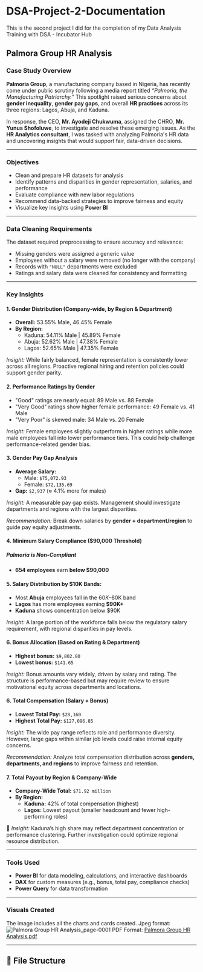 # DSA-Project-2-Documentation
This is the second project I did for the completion of my Data Analysis Training with DSA - Incubator Hub

## Palmora Group HR Analysis

### Case Study Overview

**Palmoria Group**, a manufacturing company based in Nigeria, has recently come under public scrutiny following a media report titled *“Palmoria, the Manufacturing Patriarchy.”* This spotlight raised serious concerns about **gender inequality**, **gender pay gaps**, and overall **HR practices** across its three regions: Lagos, Abuja, and Kaduna.

In response, the CEO, **Mr. Ayodeji Chukwuma**, assigned the CHRO, **Mr. Yunus Shofoluwe**, to investigate and resolve these emerging issues. As the **HR Analytics consultant**, I was tasked with analyzing Palmoria's HR data and uncovering insights that would support fair, data-driven decisions.

---

### Objectives
- Clean and prepare HR datasets for analysis
- Identify patterns and disparities in gender representation, salaries, and performance
- Evaluate compliance with new labor regulations
- Recommend data-backed strategies to improve fairness and equity
- Visualize key insights using **Power BI**

---

### Data Cleaning Requirements
The dataset required preprocessing to ensure accuracy and relevance:
- Missing genders were assigned a generic value
- Employees without a salary were removed (no longer with the company)
- Records with `"NULL"` departments were excluded
- Ratings and salary data were cleaned for consistency and formatting

---

### Key Insights

#### 1. Gender Distribution (Company-wide, by Region & Department)
- **Overall:** 53.55% Male, 46.45% Female
- **By Region:**
  - Kaduna: 54.11% Male | 45.89% Female
  - Abuja: 52.62% Male | 47.38% Female
  - Lagos: 52.65% Male | 47.35% Female

*Insight:* While fairly balanced, female representation is consistently lower across all regions. Proactive regional hiring and retention policies could support gender parity.


#### 2. Performance Ratings by Gender
- "Good" ratings are nearly equal: 89 Male vs. 88 Female
- "Very Good" ratings show higher female performance: 49 Female vs. 41 Male
- "Very Poor" is skewed male: 34 Male vs. 20 Female

*Insight:* Female employees slightly outperform in higher ratings while more male employees fall into lower performance tiers. This could help challenge performance-related gender bias.


#### 3. Gender Pay Gap Analysis
- **Average Salary:**
  - Male: `$75,072.93`
  - Female: `$72,135.69`
- **Gap:** `$2,937` (≈ 4.1% more for males)

*Insight:* A measurable pay gap exists. Management should investigate departments and regions with the largest disparities.

*Recommendation:* Break down salaries by **gender + department/region** to guide pay equity adjustments.


#### 4. Minimum Salary Compliance ($90,000 Threshold)
##### **Palmoria is Non-Compliant**
- **654 employees** earn **below $90,000**

#### 5. Salary Distribution by $10K Bands:
- Most **Abuja** employees fall in the $60K–$80K band
- **Lagos** has more employees earning **$90K+**
- **Kaduna** shows concentration below $90K

*Insight:* A large portion of the workforce falls below the regulatory salary requirement, with regional disparities in pay levels.


#### 6. Bonus Allocation (Based on Rating & Department)
- **Highest bonus:** `$9,802.80`
- **Lowest bonus:** `$141.65`

*Insight:* Bonus amounts vary widely, driven by salary and rating. The structure is performance-based but may require review to ensure motivational equity across departments and locations.


#### 6. Total Compensation (Salary + Bonus)
- **Lowest Total Pay:** `$28,160`
- **Highest Total Pay:** `$127,096.85`

*Insight:* The wide pay range reflects role and performance diversity. However, large gaps within similar job levels could raise internal equity concerns.

*Recommendation:* Analyze total compensation distribution across **genders, departments, and regions** to improve fairness and retention.


#### 7. Total Payout by Region & Company-Wide
- **Company-Wide Total:** `$71.92 million`
- **By Region:**
  - **Kaduna:** 42% of total compensation (highest)
  - **Lagos:** Lowest payout (smaller headcount and fewer high-performing roles)

📌 *Insight:* Kaduna’s high share may reflect department concentration or performance clustering. Further investigation could optimize regional resource distribution.

---

### Tools Used
- **Power BI** for data modeling, calculations, and interactive dashboards
- **DAX** for custom measures (e.g., bonus, total pay, compliance checks)
- **Power Query** for data transformation

---

### Visuals Created
The image includes all the charts and cards created.
Jpeg format: ![Palmora Group HR Analysis_page-0001](https://github.com/user-attachments/assets/442e652e-95fa-4218-bf0b-b6d9340fba75)
PDF Format: [Palmora Group HR Analysis.pdf](https://github.com/user-attachments/files/21091488/Palmora.Group.HR.Analysis.pdf)

---

## 📁 File Structure
